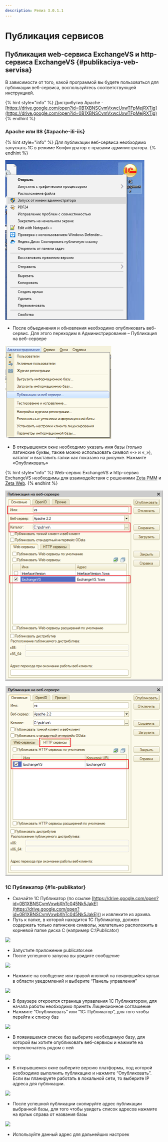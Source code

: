 ```yaml
---
description: Релиз 3.0.1.1
---
```


# Публикация сервисов

## Публикация web-сервиса ExchangeVS и http-сервиса ExchangeVS {#publikaciya-veb-servisa}

В зависимости от того, какой программой вы будете пользоваться для публикации веб-сервиса, воспользуйтесь соответствующей инструкцией.

{% hint style="info" %}
Дистрибутив Apache - [https://drive.google.com/open?id=0B1XBNSCvmVxwcUxwTFpMejRXTjg](https://drive.google.com/open?id=0B1XBNSCvmVxwcUxwTFpMejRXTjg)​
{% endhint %}

### Apache или IIS {#apache-ili-iis}

{% hint style="info" %}
Для публикации веб-сервиса необходимо запускать 1С в режиме Конфигуратор с правами администратора.
{% endhint %}

![](../.gitbook/assets/image%20%2826%29.png)

* После объединения и обновления необходимо опубликовать веб-сервис. Для этого переходим в Администрирование – Публикация на веб-сервере

![](../.gitbook/assets/image%20%2828%29.png)

* В открывшемся окне необходимо указать имя базы \(только латинские буквы, также можно использовать символ «-» и «\_»\), каталог и выставить галки как показано на рисунке. Нажмите «Опубликовать»

{% hint style="info" %}
Web-сервис ExchangeVS и http-сервис ExchangeVS необходимы для взаимодействия с решениями [Zeta РММ](https://www.zetasoft.ru/products-zeta-rmm/) и [Zeta Web](https://www.zetasoft.ru/products-zetaweb/).
{% endhint %}

![Web-&#x441;&#x435;&#x440;&#x432;&#x438;&#x441;](../.gitbook/assets/image%20%2853%29.png)

![Http-&#x441;&#x435;&#x440;&#x432;&#x438;&#x441;](../.gitbook/assets/image%20%2868%29.png)

### 1С Публикатор {#1s-publikator}

* Скачайте 1С Публикатор \(по ссылке [https://drive.google.com/open?id=0B1XBNSCvmVxwbXhTc045Nk5JakE](https://drive.google.com/open?id=0B1XBNSCvmVxwbXhTc045Nk5JakE)\) и извлеките из архива.
* Путь к папке, в которой находится 1С Публикатор, должен содержать только латинские символы, желательно расположить в корневой папке диска С \(например C:\Publicator\)

![](https://blobscdn.gitbook.com/v0/b/gitbook-28427.appspot.com/o/assets%2F-LDkZZ4KLHlNn6g8TQlV%2F-LLA--y7J_NlZQ9l4rwh%2F-LLA2FARo7OegrJ4tfY8%2Fimage.png?alt=media&token=919d8178-b2ab-43ab-a017-66afad87985f)

* Запустите приложение publicator.exe
* После успешного запуска вы увидите сообщение

![](https://blobscdn.gitbook.com/v0/b/gitbook-28427.appspot.com/o/assets%2F-LDkZZ4KLHlNn6g8TQlV%2F-LLA--y7J_NlZQ9l4rwh%2F-LLA2K0UlRFNl372loV1%2Fimage.png?alt=media&token=4786cf29-f33c-4891-aa58-8246db91601b)

* Нажмите на сообщение или правой кнопкой на появившийся ярлык в области уведомлений и выберите “Панель управления”

![](https://blobscdn.gitbook.com/v0/b/gitbook-28427.appspot.com/o/assets%2F-LDkZZ4KLHlNn6g8TQlV%2F-LLA--y7J_NlZQ9l4rwh%2F-LLA2OtDWJ44qVhnaBiq%2Fimage.png?alt=media&token=053377c1-0ebf-4bd1-ba74-01d8f1739f51)

* В браузере откроется страница управления 1С Публикатором, для начала работы необходимо принять Лицензионное соглашение
* Нажмите “Опубликовать” или “1С: Публикатор”, для того чтобы перейти к списку баз

![](https://blobscdn.gitbook.com/v0/b/gitbook-28427.appspot.com/o/assets%2F-LDkZZ4KLHlNn6g8TQlV%2F-LLA--y7J_NlZQ9l4rwh%2F-LLA2T5vtTxy3Ac9KXyk%2Fimage.png?alt=media&token=500c6cd7-070d-4117-9c85-5a8e5ab87c03)

* В появившемся списке баз выберите необходимую базу, для которой вы хотите опубликовать веб-сервисы и нажмите на переключатель рядом с ней

![](https://blobscdn.gitbook.com/v0/b/gitbook-28427.appspot.com/o/assets%2F-LDkZZ4KLHlNn6g8TQlV%2F-LLA--y7J_NlZQ9l4rwh%2F-LLA2Xn8YM8yCEHZC2Hv%2Fimage.png?alt=media&token=13ebd033-ae56-4b48-bbf5-bf64fbd7bde0)

* В открывшемся окне выберите версию платформы, под которой необходимо выполнить публикацию и нажмите “Опубликовать”. Если вы планируете работать в локальной сети, то выберите IP адреса для публикации.

![](https://blobscdn.gitbook.com/v0/b/gitbook-28427.appspot.com/o/assets%2F-LDkZZ4KLHlNn6g8TQlV%2F-LLA--y7J_NlZQ9l4rwh%2F-LLA2bHdNwAU9uzy4phf%2Fimage.png?alt=media&token=e9d3b079-e85f-4c08-af24-7c0c61e7bae6)

* После успешной публикации скопируйте адрес публикации выбранной базы, для того чтобы увидеть список адресов нажмите на ярлык справа от названия базы

![](https://blobscdn.gitbook.com/v0/b/gitbook-28427.appspot.com/o/assets%2F-LDkZZ4KLHlNn6g8TQlV%2F-LLA--y7J_NlZQ9l4rwh%2F-LLA2gkiaNF5e1BVWdKO%2Fimage.png?alt=media&token=6801692b-11b5-4c50-a2cd-6b24b155aa8d)

* Используйте данный адрес для дальнейших настроек

